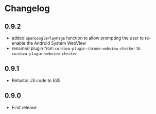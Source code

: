 # Changelog

## 0.9.2

* added `openGooglePlayPage` function to allow prompting the user to re-enable the Android System WebView
* renamed plugin from `cordova-plugin-chrome-webview-checker` to `cordova-plugin-webview-checker`

## 0.9.1

* Refactor JS code to ES5

## 0.9.0

* First release